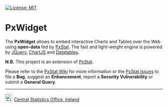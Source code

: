 [![License: MIT](https://img.shields.io/badge/License-MIT-yellow.svg)](https://opensource.org/licenses/MIT)

# PxWidget
The **PxWidget** allows to embed interactive Charts and Tables over the Web using **open-data** fed by [PxStat](https://github.com/CSOIreland/PxStat). The fast and light-weight engine is powered by [JQuery](https://jquery.com/), [ChartJS](https://www.chartjs.org/) and [Datatables](https://datatables.net/).

**N.B.** This project is an extension of [PxStat](https://github.com/CSOIreland/PxStat). 

Please refer to the [PxStat Wiki](https://github.com/CSOIreland/PxStat/wiki) for more information or the [PxStat Issues](https://github.com/CSOIreland/PxStat/issues) to file a **Bug**, suggest an **Enhancement**, report a **Security Vulnerability** or submit a **General Query**.

***
<img src="https://user-images.githubusercontent.com/5030226/60980383-47ccbf80-a32c-11e9-8572-3c234abcd9fb.png" Title="CSO" alt="CSO" width="24"> [Central Statistics Office, Ireland](https://www.cso.ie/)   

